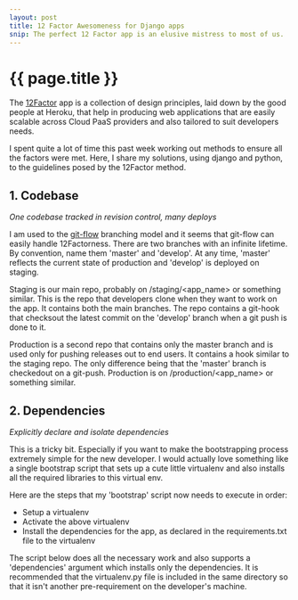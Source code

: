 ```yaml
---
layout: post
title: 12 Factor Awesomeness for Django apps
snip: The perfect 12 Factor app is an elusive mistress to most of us.  Here is my take on making it come a bit closer to reality.
---
```


{{ page.title }}
===

The [12Factor][1] app is a collection of design principles, laid down by the good people at Heroku, that help in producing web applications that are easily scalable across Cloud PaaS providers and also tailored to suit developers needs.

I spent quite a lot of time this past week working out methods to ensure all the factors were met.  Here, I share my solutions, using django and python, to the guidelines posed by the 12Factor method.


## 1. Codebase

*One codebase tracked in revision control, many deploys*

I am used to the [git-flow][2] branching model and it seems that git-flow can easily handle 12Factorness.  There are two branches with an infinite lifetime.  By convention, name them 'master' and 'develop'.  At any time, 'master' reflects the current state of production and 'develop' is deployed on staging.  

Staging is our main repo, probably on /staging/\<app_name\> or something similar.  This is the repo that developers clone when they want to work on the app.  It contains both the main branches.  The repo contains a git-hook that checksout the latest commit on the 'develop' branch when a git push is done to it.

Production is a second repo that contains only the master branch and is used only for pushing releases out to end users.  It contains a hook similar to the staging repo.  The only difference being that the 'master' branch is checkedout on a git-push.  Production is on /production/\<app_name\> or something similar.


## 2. Dependencies

*Explicitly declare and isolate dependencies*

This is a tricky bit.  Especially if you want to make the bootstrapping process extremely simple for the new developer.  I would actually love something like a single bootstrap script that sets up a cute little virtualenv and also installs all the required libraries to this virtual env.

Here are the steps that my 'bootstrap' script now needs to execute in order:

- Setup a virtualenv
- Activate the above virtualenv
- Install the dependencies for the app, as declared in the requirements.txt file to the virtualenv

The script below does all the necessary work and also supports a 'dependencies' argument which installs only the dependencies.  It is recommended that the virtualenv.py file is included in the same directory so that it isn't another pre-requirement on the developer's machine.

<script src="https://gist.github.com/3230166.js?file=bootstrap.py"></script>

[1]: http://www.12factor.net/
[2]: http://nvie.com/posts/a-successful-git-branching-model/
